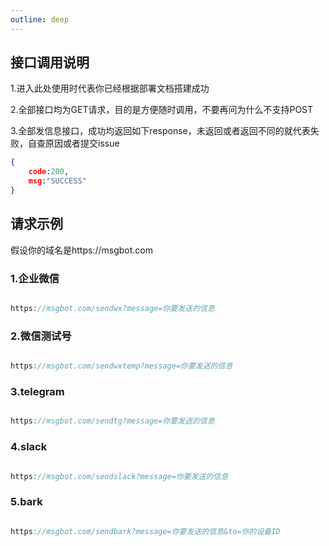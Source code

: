 ```yaml
---
outline: deep
---
```


## 接口调用说明

1.进入此处使用时代表你已经根据部署文档搭建成功

2.全部接口均为GET请求，目的是方便随时调用，不要再问为什么不支持POST

3.全部发信息接口，成功均返回如下response，未返回或者返回不同的就代表失败，自查原因或者提交issue

```json
{
    code:200,
    msg:"SUCCESS"
}
```
## 请求示例

假设你的域名是https://msgbot.com

### 1.企业微信

```js

https://msgbot.com/sendwx?message=你要发送的信息

```

### 2.微信测试号

```js

https://msgbot.com/sendwxtemp?message=你要发送的信息

```

### 3.telegram

```js

https://msgbot.com/sendtg?message=你要发送的信息

```

### 4.slack

```js

https://msgbot.com/sendslack?message=你要发送的信息

```

### 5.bark

```js

https://msgbot.com/sendbark?message=你要发送的信息&to=你的设备ID

```

